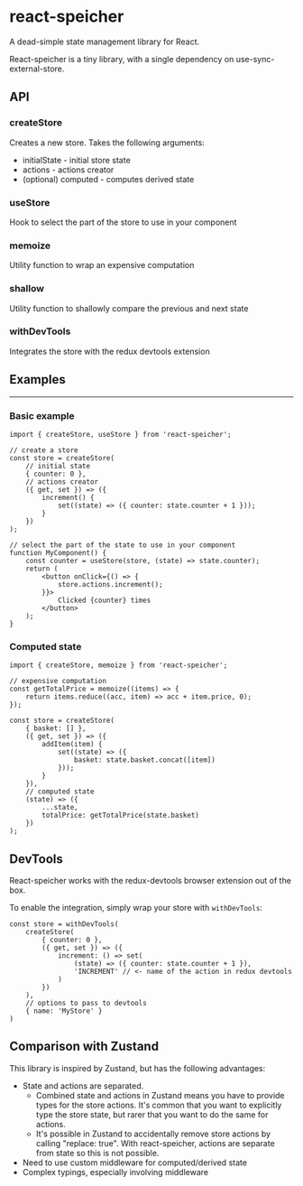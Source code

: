# react-speicher

A dead-simple state management library for React.

React-speicher is a tiny library, with a single dependency on use-sync-external-store.

## API

### createStore

Creates a new store. Takes the following arguments:
* initialState - initial store state
* actions - actions creator
* (optional) computed - computes derived state

### useStore

Hook to select the part of the store to use in your component

### memoize

Utility function to wrap an expensive computation

### shallow

Utility function to shallowly compare the previous and next state

### withDevTools

Integrates the store with the redux devtools extension

## Examples
---

### Basic example

```
import { createStore, useStore } from 'react-speicher';

// create a store
const store = createStore(
    // initial state
    { counter: 0 },
    // actions creator
    ({ get, set }) => ({
        increment() {
            set((state) => ({ counter: state.counter + 1 }));
        }
    })
);

// select the part of the state to use in your component
function MyComponent() {
    const counter = useStore(store, (state) => state.counter);
    return (
        <button onClick={() => {
            store.actions.increment();
        }}>
            Clicked {counter} times
        </button>
    );
}
```

### Computed state

```
import { createStore, memoize } from 'react-speicher';

// expensive computation
const getTotalPrice = memoize((items) => {
    return items.reduce((acc, item) => acc + item.price, 0);
});

const store = createStore(
    { basket: [] },
    ({ get, set }) => ({
        addItem(item) {
            set((state) => ({
                basket: state.basket.concat([item])
            }));
        }
    }),
    // computed state
    (state) => ({
        ...state,
        totalPrice: getTotalPrice(state.basket)
    })
);

```

## DevTools

React-speicher works with the redux-devtools browser extension out of the box.

To enable the integration, simply wrap your store with `withDevTools`:

```
const store = withDevTools(
    createStore(
        { counter: 0 },
        ({ get, set }) => ({
            increment: () => set(
                (state) => ({ counter: state.counter + 1 }),
                'INCREMENT' // <- name of the action in redux devtools
            )
        })
    ),
    // options to pass to devtools
    { name: 'MyStore' }
)
```

## Comparison with Zustand

This library is inspired by Zustand, but has the following advantages:
-   State and actions are separated.
    -   Combined state and actions in Zustand means you have to provide types for the store actions. It's common that you want to explicitly type the store state, but rarer that you want to do the same for actions.
    -   It's possible in Zustand to accidentally remove store actions by calling "replace: true". With react-speicher, actions are separate from state so this is not possible.
-   Need to use custom middleware for computed/derived state
-   Complex typings, especially involving middleware

